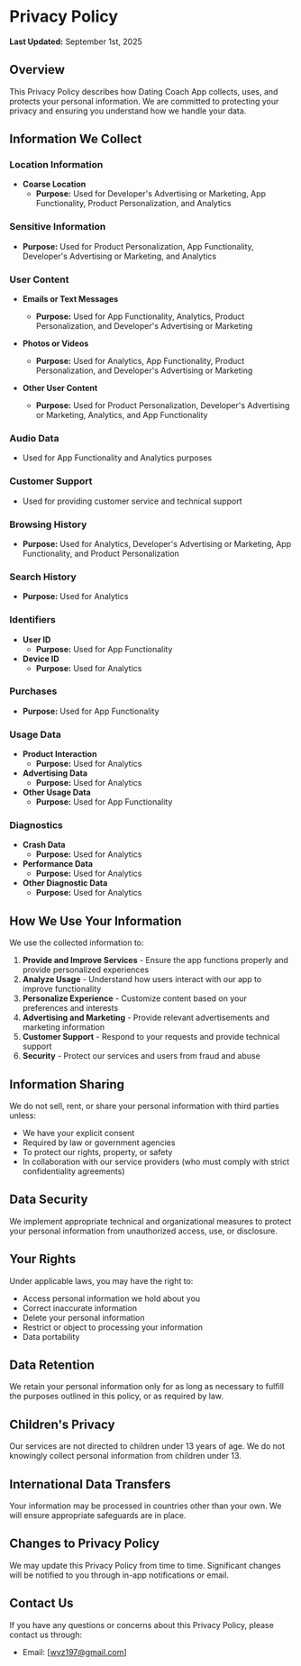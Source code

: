 # Privacy Policy

**Last Updated:** September 1st, 2025

## Overview

This Privacy Policy describes how Dating Coach App collects, uses, and protects your personal information. We are committed to protecting your privacy and ensuring you understand how we handle your data.

## Information We Collect

### Location Information
- **Coarse Location**
  - **Purpose:** Used for Developer's Advertising or Marketing, App Functionality, Product Personalization, and Analytics

### Sensitive Information
- **Purpose:** Used for Product Personalization, App Functionality, Developer's Advertising or Marketing, and Analytics

### User Content
- **Emails or Text Messages**
  - **Purpose:** Used for App Functionality, Analytics, Product Personalization, and Developer's Advertising or Marketing

- **Photos or Videos**
  - **Purpose:** Used for Analytics, App Functionality, Product Personalization, and Developer's Advertising or Marketing

- **Other User Content**
  - **Purpose:** Used for Product Personalization, Developer's Advertising or Marketing, Analytics, and App Functionality

### Audio Data
- Used for App Functionality and Analytics purposes

### Customer Support
- Used for providing customer service and technical support

### Browsing History
- **Purpose:** Used for Analytics, Developer's Advertising or Marketing, App Functionality, and Product Personalization

### Search History
- **Purpose:** Used for Analytics

### Identifiers
- **User ID**
  - **Purpose:** Used for App Functionality
- **Device ID**
  - **Purpose:** Used for Analytics

### Purchases
- **Purpose:** Used for App Functionality

### Usage Data
- **Product Interaction**
  - **Purpose:** Used for Analytics
- **Advertising Data**
  - **Purpose:** Used for Analytics
- **Other Usage Data**
  - **Purpose:** Used for App Functionality

### Diagnostics
- **Crash Data**
  - **Purpose:** Used for Analytics
- **Performance Data**
  - **Purpose:** Used for Analytics
- **Other Diagnostic Data**
  - **Purpose:** Used for Analytics

## How We Use Your Information

We use the collected information to:
1. **Provide and Improve Services** - Ensure the app functions properly and provide personalized experiences
2. **Analyze Usage** - Understand how users interact with our app to improve functionality
3. **Personalize Experience** - Customize content based on your preferences and interests
4. **Advertising and Marketing** - Provide relevant advertisements and marketing information
5. **Customer Support** - Respond to your requests and provide technical support
6. **Security** - Protect our services and users from fraud and abuse

## Information Sharing

We do not sell, rent, or share your personal information with third parties unless:
- We have your explicit consent
- Required by law or government agencies
- To protect our rights, property, or safety
- In collaboration with our service providers (who must comply with strict confidentiality agreements)

## Data Security

We implement appropriate technical and organizational measures to protect your personal information from unauthorized access, use, or disclosure.

## Your Rights

Under applicable laws, you may have the right to:
- Access personal information we hold about you
- Correct inaccurate information
- Delete your personal information
- Restrict or object to processing your information
- Data portability

## Data Retention

We retain your personal information only for as long as necessary to fulfill the purposes outlined in this policy, or as required by law.

## Children's Privacy

Our services are not directed to children under 13 years of age. We do not knowingly collect personal information from children under 13.

## International Data Transfers

Your information may be processed in countries other than your own. We will ensure appropriate safeguards are in place.

## Changes to Privacy Policy

We may update this Privacy Policy from time to time. Significant changes will be notified to you through in-app notifications or email.

## Contact Us

If you have any questions or concerns about this Privacy Policy, please contact us through:

- Email: [wvz197@gmail.com]
